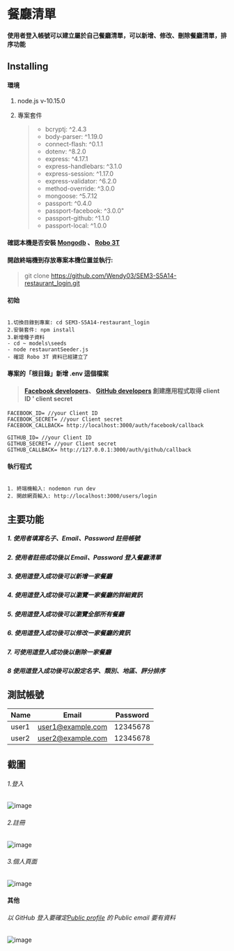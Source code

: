 # 餐廳清單

#### 使用者登入帳號可以建立屬於自己餐廳清單，可以新增、修改、刪除餐廳清單，排序功能

## Installing

#### 環境

1.  node.js v-10.15.0

2.  專案套件
    > - bcryptj: ^2.4.3
    > - body-parser: ^1.19.0
    > - connect-flash: ^0.1.1
    > - dotenv: ^8.2.0
    > - express: ^4.17.1
    > - express-handlebars: ^3.1.0
    > - express-session: ^1.17.0
    > - express-validator: ^6.2.0
    > - method-override: ^3.0.0
    > - mongoose: ^5.7.12
    > - passport: ^0.4.0
    > - passport-facebook: ^3.0.0"
    > - passport-github: ^1.1.0
    > - passport-local: ^1.0.0

#### 確認本機是否安裝 [Mongodb](https://www.mongodb.com/download-center/community) 、 [Robo 3T](https://robomongo.org/)

#### 開啟終端機到存放專案本機位置並執行:

> git clone https://github.com/Wendy03/SEM3-S5A14-restaurant_login.git

#### 初始

```

1.切換目錄到專案: cd SEM3-S5A14-restaurant_login
2.安裝套件: npm install
3.新增種子資料
- cd ~ models\seeds
- node restaurantSeeder.js
- 確認 Robo 3T 資料已經建立了

```

#### 專案的「根目錄」新增 .env 這個檔案

> #### [Facebook developers](https://developers.facebook.com/)、 [GitHub developers](https://github.com/settings/developers) 創建應用程式取得 client ID ' client secret

```
FACEBOOK_ID= //your Client ID
FACEBOOK_SECRET= //your Client secret
FACEBOOK_CALLBACK= http://localhost:3000/auth/facebook/callback

GITHUB_ID= //your Client ID
GITHUB_SECRET= //your Client secret
GITHUB_CALLBACK= http://127.0.0.1:3000/auth/github/callback
```

#### 執行程式

```

1. 終端機輸入: nodemon run dev
2. 開啟網頁輸入: http://localhost:3000/users/login

```

## 主要功能

##### 1. 使用者填寫名子、Email、Password 註冊帳號

##### 2. 使用者註冊成功後以 Email、Password 登入餐廳清單

##### 3. 使用這登入成功後可以新增一家餐廳

##### 4. 使用這登入成功後可以瀏覽一家餐廳的詳細資訊

##### 5. 使用這登入成功後可以瀏覽全部所有餐廳

##### 6. 使用這登入成功後可以修改一家餐廳的資訊

##### 7. 可使用這登入成功後以刪除一家餐廳

##### 8 使用這登入成功後可以設定名字、類別、地區、評分排序

## 測試帳號

| Name  | Email             | Password |
| ----- | ----------------- | -------- |
| user1 | user1@example.com | 12345678 |
| user2 | user2@example.com | 12345678 |

## 截圖

###### 1.登入

![image](https://github.com/Wendy03/SEM3-S5A14-restaurant_login/blob/master/public/img/login.PNG)

###### 2.註冊

![image](https://github.com/Wendy03/SEM3-S5A14-restaurant_login/blob/master/public/img/signup.PNG)

###### 3.個人頁面

![image](https://github.com/Wendy03/SEM3-S5A14-restaurant_login/blob/master/public/img/userpage.PNG)

#### 其他

###### 以 GitHub 登入要確定[Public profile](https://github.com/settings/profile) 的 Public email 要有資料

![image](https://github.com/Wendy03/SEM3-S5A14-restaurant_login/blob/master/public/img/githubemail.PNG)
